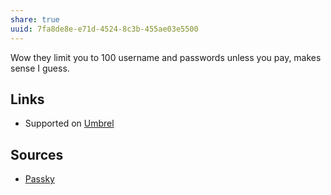 ```yaml
---
share: true
uuid: 7fa8de8e-e71d-4524-8c3b-455ae03e5500
---
```

Wow they limit you to 100 username and passwords unless you pay, makes sense I guess.

## Links

* Supported on [Umbrel](/60722662-eccc-443d-af35-af0ee02d1c9c)

## Sources

* [Passky](https://www.passky.org/pricing)